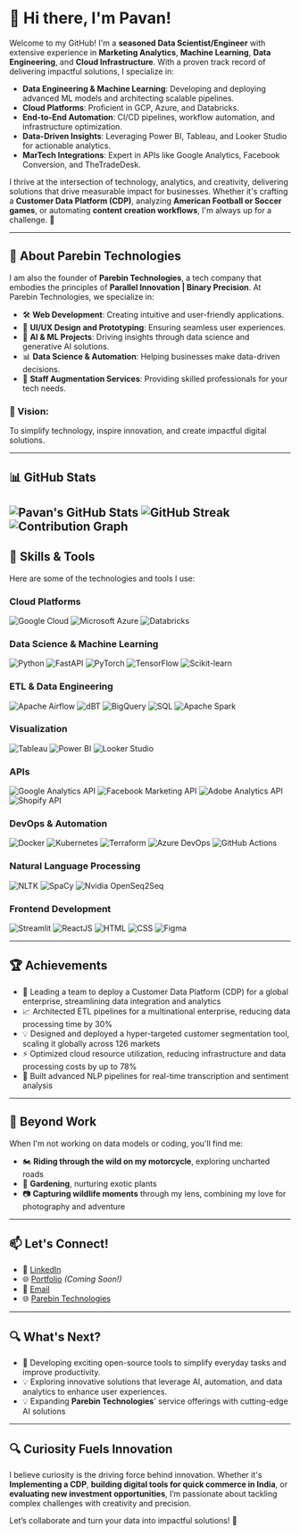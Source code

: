 # 👋 Hi there, I'm Pavan!

Welcome to my GitHub! I'm a **seasoned Data Scientist/Engineer** with extensive experience in **Marketing Analytics**, **Machine Learning**, **Data Engineering**, and **Cloud Infrastructure**. With a proven track record of delivering impactful solutions, I specialize in:

- **Data Engineering & Machine Learning**: Developing and deploying advanced ML models and architecting scalable pipelines.
- **Cloud Platforms**: Proficient in GCP, Azure, and Databricks.
- **End-to-End Automation**: CI/CD pipelines, workflow automation, and infrastructure optimization.
- **Data-Driven Insights**: Leveraging Power BI, Tableau, and Looker Studio for actionable analytics.
- **MarTech Integrations**: Expert in APIs like Google Analytics, Facebook Conversion, and TheTradeDesk.

I thrive at the intersection of technology, analytics, and creativity, delivering solutions that drive measurable impact for businesses. Whether it's crafting a **Customer Data Platform (CDP)**, analyzing **American Football or Soccer games**, or automating **content creation workflows**, I'm always up for a challenge. 🚀

---

## 🚀 About Parebin Technologies

I am also the founder of **Parebin Technologies**, a tech company that embodies the principles of **Parallel Innovation | Binary Precision**. At Parebin Technologies, we specialize in:

- 🛠️ **Web Development**: Creating intuitive and user-friendly applications.
- 🎨 **UI/UX Design and Prototyping**: Ensuring seamless user experiences.
- 🤖 **AI & ML Projects**: Driving insights through data science and generative AI solutions.
- 📊 **Data Science & Automation**: Helping businesses make data-driven decisions.
- 👥 **Staff Augmentation Services**: Providing skilled professionals for your tech needs.

### 🌟 Vision:
To simplify technology, inspire innovation, and create impactful digital solutions.

---

## 📊 GitHub Stats

![Pavan's GitHub Stats](https://github-readme-stats.vercel.app/api?username=tkumar19088&show_icons=true&theme=radical)
![GitHub Streak](https://github-readme-streak-stats.herokuapp.com/?user=tkumar19088&theme=radical)
![Contribution Graph](https://github-readme-activity-graph.vercel.app/graph?username=tkumar19088&theme=react-dark&hide_border=true)
---

## 🌟 Skills & Tools

Here are some of the technologies and tools I use:

### **Cloud Platforms**
![Google Cloud](https://img.shields.io/badge/-Google%20Cloud-4285F4?logo=google-cloud&logoColor=white)
![Microsoft Azure](https://img.shields.io/badge/-Microsoft%20Azure-0078D4?logo=microsoft-azure&logoColor=white)
![Databricks](https://img.shields.io/badge/-Databricks-FB4C3F?logo=databricks&logoColor=white)

### **Data Science & Machine Learning**
![Python](https://img.shields.io/badge/-Python-3776AB?logo=python&logoColor=white)
![FastAPI](https://img.shields.io/badge/-FastAPI-009688?logo=fastapi&logoColor=white)
![PyTorch](https://img.shields.io/badge/-PyTorch-EE4C2C?logo=pytorch&logoColor=white)
![TensorFlow](https://img.shields.io/badge/-TensorFlow-FF6F00?logo=tensorflow&logoColor=white)
![Scikit-learn](https://img.shields.io/badge/-Scikit--learn-F7931E?logo=scikit-learn&logoColor=white)

### **ETL & Data Engineering**
![Apache Airflow](https://img.shields.io/badge/-Apache%20Airflow-017CEE?logo=apache-airflow&logoColor=white)
![dBT](https://img.shields.io/badge/-dbt-FF694B?logo=dbt&logoColor=white)
![BigQuery](https://img.shields.io/badge/-BigQuery-4285F4?logo=google-cloud&logoColor=white)
![SQL](https://img.shields.io/badge/-SQL-316192?logo=postgresql&logoColor=white)
![Apache Spark](https://img.shields.io/badge/-Apache%20Spark-E25A1C?logo=apachespark&logoColor=white)

### **Visualization**
![Tableau](https://img.shields.io/badge/-Tableau-E97627?logo=tableau&logoColor=white)
![Power BI](https://img.shields.io/badge/-Power%20BI-F2C811?logo=powerbi&logoColor=black)
![Looker Studio](https://img.shields.io/badge/-Looker%20Studio-4285F4?logo=google-analytics&logoColor=white)

### **APIs**
![Google Analytics API](https://img.shields.io/badge/-Google%20Analytics%20API-E37400?logo=google-analytics&logoColor=white)
![Facebook Marketing API](https://img.shields.io/badge/-Facebook%20Marketing%20API-1877F2?logo=meta&logoColor=white)
![Adobe Analytics API](https://img.shields.io/badge/-Adobe%20Analytics%20API-FF0000?logo=adobe&logoColor=white)
![Shopify API](https://img.shields.io/badge/-Shopify%20API-7AB55C?logo=shopify&logoColor=white)

### **DevOps & Automation**
![Docker](https://img.shields.io/badge/-Docker-2496ED?logo=docker&logoColor=white)
![Kubernetes](https://img.shields.io/badge/-Kubernetes-326CE5?logo=kubernetes&logoColor=white)
![Terraform](https://img.shields.io/badge/-Terraform-623CE4?logo=terraform&logoColor=white)
![Azure DevOps](https://img.shields.io/badge/-Azure%20DevOps-0078D7?logo=azure-devops&logoColor=white)
![GitHub Actions](https://img.shields.io/badge/-GitHub%20Actions-2088FF?logo=github-actions&logoColor=white)

### **Natural Language Processing**
![NLTK](https://img.shields.io/badge/-NLTK-777BB4?style=flat)
![SpaCy](https://img.shields.io/badge/-SpaCy-09A3D5?style=flat)
![Nvidia OpenSeq2Seq](https://img.shields.io/badge/-Nvidia%20OpenSeq2Seq-76B900?logo=nvidia&logoColor=white&style=flat)

### **Frontend Development**
![Streamlit](https://img.shields.io/badge/-Streamlit-FF4B4B?logo=streamlit&logoColor=white)
![ReactJS](https://img.shields.io/badge/-ReactJS-61DAFB?logo=react&logoColor=black)
![HTML](https://img.shields.io/badge/-HTML-E34F26?logo=html5&logoColor=white)
![CSS](https://img.shields.io/badge/-CSS-1572B6?logo=css3&logoColor=white)
![Figma](https://img.shields.io/badge/-Figma-F24E1E?logo=figma&logoColor=white)

---

## 🏆 Achievements

- 🚀 Leading a team to deploy a Customer Data Platform (CDP) for a global enterprise, streamlining data integration and analytics
- 📈 Architected ETL pipelines for a multinational enterprise, reducing data processing time by 30%
- 💡 Designed and deployed a hyper-targeted customer segmentation tool, scaling it globally across 126 markets
- ⚡ Optimized cloud resource utilization, reducing infrastructure and data processing costs by up to 78%
- 🌟 Built advanced NLP pipelines for real-time transcription and sentiment analysis

---

## 📸 Beyond Work

When I'm not working on data models or coding, you'll find me:

- 🏍️ **Riding through the wild on my motorcycle**, exploring uncharted roads
- 🌿 **Gardening**, nurturing exotic plants
- 📷 **Capturing wildlife moments** through my lens, combining my love for photography and adventure

---

## 📫 Let's Connect!

- 💼 [LinkedIn](https://linkedin.com/in/pavankt)
- 🌐 [Portfolio](https://mydevportfolio.com) *(Coming Soon!)*
- 💌 [Email](mailto:pavankumar.t@parebin.com)
- 🌐 [Parebin Technologies](https://parebin.com)

---

## 🔍 What's Next?

- 🚀 Developing exciting open-source tools to simplify everyday tasks and improve productivity.
- 💡 Exploring innovative solutions that leverage AI, automation, and data analytics to enhance user experiences.
- 💡 Expanding **Parebin Technologies**' service offerings with cutting-edge AI solutions

---

## 🔍 Curiosity Fuels Innovation

I believe curiosity is the driving force behind innovation. Whether it's **Implementing a CDP**, **building digital tools for quick commerce in India**, or **evaluating new investment opportunities**, I’m passionate about tackling complex challenges with creativity and precision.

Let’s collaborate and turn your data into impactful solutions! 🚀
